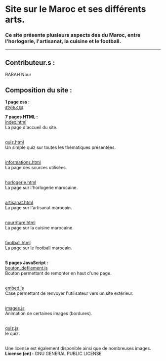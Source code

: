 # Site sur le Maroc et ses différents arts.
### Ce site présente plusieurs aspects des du Maroc, entre l'horlogerie, l'artisanat, la cuisine et le football.

---
## Contributeur.s : 
RABAH Nour

## Composition du site :
**1 page css :**<br>
[style.css](style.css)

**7 pages HTML :**<br>
[index.html](index.html)<br>
La page d'accueil du site.<br><br>

[quiz.html](quiz.html)<br>
Un simple quiz sur toutes les thématiques présentées.<br><br>

[informations.html](informations.html)<br>
La page des sources utilisées.<br><br>

[horlogerie.html](horlogerie.html)<br>
La page sur l'horlogerie marocaine.<br><br>

[artisanat.html](artisanat.html)<br>
La page sur l'artisanat marocain.<br><br>

[nourriture.html](nourriture.html)<br>
La page sur la cuisine marocaine.<br><br>

[football.html](football.html)<br>
La page sur le football marocain.<br><br>

**5 pages JavaScript :** <br>
[bouton_defilement.js](bouton_defilement.js)<br>
Bouton permettant de remonter en haut d'une page.<br><br>

[embed.js](embed.js)<br>
Case permettant de renvoyer l'utilisateur vers un site extérieur.<br><br>

[images.js](images.js)<br>
Animation de certaines images (bordures).<br><br>

[quiz.js](quiz.js)<br>
le quiz.<br><br>

Une license est également disponible ainsi que de nombreuses images.
<br>**License (en) :** GNU GENERAL PUBLIC LICENSE




